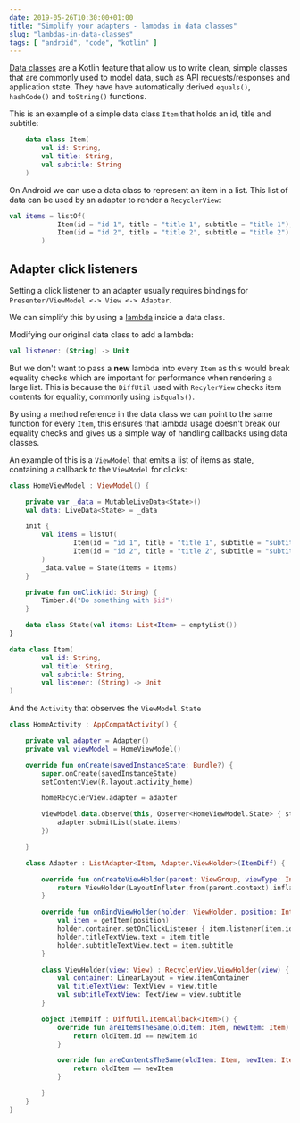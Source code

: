 ```yaml
---
date: 2019-05-26T10:30:00+01:00
title: "Simplify your adapters - lambdas in data classes"
slug: "lambdas-in-data-classes"
tags: [ "android", "code", "kotlin" ]
---
```



[Data classes](https://kotlinlang.org/docs/reference/data-classes.html) are a Kotlin feature that allow us to write clean, simple classes that are commonly used to model data, such as API requests/responses and application state. They have have automatically derived `equals()`, `hashCode()` and `toString()` functions. 

This is an example of a simple data class `Item` that holds an id, title and subtitle:

```kotlin
    data class Item(
        val id: String,
        val title: String,
        val subtitle: String
    )
```

On Android we can use a data class to represent an item in a list. This list of data can be used by an adapter to render a `RecyclerView`: 
```kotlin
val items = listOf(
            Item(id = "id 1", title = "title 1", subtitle = "title 1"),
            Item(id = "id 2", title = "title 2", subtitle = "title 2")
        )
```

## Adapter click listeners
Setting a click listener to an adapter usually requires bindings for `Presenter/ViewModel <-> View <-> Adapter`.

We can simplify this by using a [lambda](https://kotlinlang.org/docs/reference/lambdas.html) inside a data class. 

Modifying our original data class to add a lambda:
```kotlin
val listener: (String) -> Unit
```
But we don't want to pass a **new** lambda into every `Item` as this would break equality checks which are important for performance when rendering a large list. This is because the `DiffUtil` used with `RecylerView` checks item contents for equality, commonly using `isEquals()`.

By using a method reference in the data class we can point to the same function for every `Item`, this ensures that lambda usage doesn't break our equality checks and gives us a simple way of handling callbacks using data classes.

An example of this is a `ViewModel` that emits a list of items as state, containing a callback to the `ViewModel` for clicks:

```kotlin
class HomeViewModel : ViewModel() {

    private var _data = MutableLiveData<State>()
    val data: LiveData<State> = _data

    init {
        val items = listOf(
                Item(id = "id 1", title = "title 1", subtitle = "subtitle 1", listener = ::onClick),
                Item(id = "id 2", title = "title 2", subtitle = "subtitle 2", listener = ::onClick)
        )
        _data.value = State(items = items)
    }

    private fun onClick(id: String) {
        Timber.d("Do something with $id")
    }

    data class State(val items: List<Item> = emptyList())
}

data class Item(
        val id: String,
        val title: String,
        val subtitle: String,
        val listener: (String) -> Unit
)
```
And the `Activity` that observes the `ViewModel.State`
```kotlin
class HomeActivity : AppCompatActivity() {

    private val adapter = Adapter()
    private val viewModel = HomeViewModel()

    override fun onCreate(savedInstanceState: Bundle?) {
        super.onCreate(savedInstanceState)
        setContentView(R.layout.activity_home)

        homeRecyclerView.adapter = adapter

        viewModel.data.observe(this, Observer<HomeViewModel.State> { state ->
            adapter.submitList(state.items)
        })

    }

    class Adapter : ListAdapter<Item, Adapter.ViewHolder>(ItemDiff) {

        override fun onCreateViewHolder(parent: ViewGroup, viewType: Int): ViewHolder {
            return ViewHolder(LayoutInflater.from(parent.context).inflate(R.layout.item, parent, false))
        }

        override fun onBindViewHolder(holder: ViewHolder, position: Int) {
            val item = getItem(position)
            holder.container.setOnClickListener { item.listener(item.id) }
            holder.titleTextView.text = item.title
            holder.subtitleTextView.text = item.subtitle
        }

        class ViewHolder(view: View) : RecyclerView.ViewHolder(view) {
            val container: LinearLayout = view.itemContainer
            val titleTextView: TextView = view.title
            val subtitleTextView: TextView = view.subtitle
        }

        object ItemDiff : DiffUtil.ItemCallback<Item>() {
            override fun areItemsTheSame(oldItem: Item, newItem: Item): Boolean {
                return oldItem.id == newItem.id
            }

            override fun areContentsTheSame(oldItem: Item, newItem: Item): Boolean {
                return oldItem == newItem
            }

        }
    }
}
```